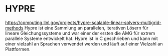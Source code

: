 # HYPRE
https://computing.llnl.gov/projects/hypre-scalable-linear-solvers-multigrid-methods
Hypre ist eine Sammlung an parallelen, iterativen Lösern für lineare Gleichungssysteme und war einer der ersten die AMG für extrem parallele Systeme entwickelt hat.
Hypre ist in C geschrieben und kann mit einer vielzahl an Sprachen verwendet werden und läuft auf einer Vielzahl an Plattformen.

